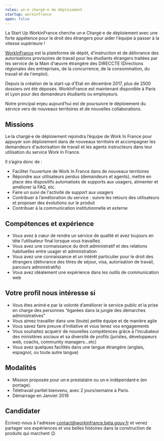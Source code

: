 ```yaml
---
roles: un·e chargé·e de déploiement
startup: workinfrance
open: false
---
```


La Start Up WorkinFrance cherche un·e Chargé·e de déploiement avec une forte appétence pour le droit des étrangers pour aider l'équipe à passer à la vitesse supérieure !

<!--more-->

[WorkInFrance](http://workinfrance.beta.gouv.fr) est la plateforme de dépôt, d'instruction et de délivrance des autorisations provisoires de travail pour les étudiants étrangers traitées par les service de la Main d'œuvre étrangère des DIRECCTE (Directions régionales des entreprises, de la concurrence, de la consommation, du travail et de l'emploi). 

Depuis la création de la start-up d'Etat en décembre 2017, plus de 2500 dossiers ont été déposés. WorkInFrance est maintenant disponible à Paris et Lyon pour des demandeurs étudiants ou employeurs. 

Notre principal enjeu aujourd’hui est de poursuivre le déploiement du service vers de nouveaux territoires et de nouvelles collaborations.

## Missions

Le·la chargé·e de déploiement rejoindra l’équipe de Work In France pour appuyer son déploiement dans de nouveaux territoire et accompagner les demandeurs d'autorisation de travail et les agents instructeurs dans leur utilisation du service Work In France.

Il s’agira donc de :
- Faciliter l’ouverture de Work In France dans de nouveaux territoires
- Répondre aux utilisateurs perdus (demandeurs et agents), mettre en place des dispositifs automatisés de supports aux usagers, alimenter et améliorer la FAQ, etc.
- Faire un suivi de l'activité de support aux usagers
- Contribuer à l’amélioration du service : suivre les retours des utilisateurs et proposer des évolutions sur le produit 
- Contribuer à la communication institutionnelle et externe

## Compétences et expérience
- Vous avez à cœur de rendre un service de qualité et avez toujours en tête l’utilisateur final lorsque vous travaillez.
- Vous avez une connaissance du droit administratif et des relations habituelles entre usager et administration 
- Vous avez une connaissance et un intérêt particulier pour le droit des étrangers (délivrance des titres de séjour, visa, autorisation de travail, parcours administratifs) 
- Vous avez idéalement une expérience dans les outils de communication web 

## Votre profil nous intéresse si
- Vous êtes animé·e par la volonté d’améliorer le service public et la prise en charge des personnes “égarées dans la jungle des démarches administratives”
- Vous aimez travailler dans une (toute) petite équipe et de manière agile
- Vous savez faire preuve d’initiative et vous tenez vos engagements
- Vous souhaitez acquérir de nouvelles compétences grâce à l’incubateur des ministères sociaux et sa diversité de profils (juristes, développeurs web, coachs, community managers...etc)
- Vous avez quelques facilités dans une langue étrangère (anglais, espagnol, ou toute autre langue) 

## Modalités
- Mission proposée pour un·e prestataire ou un·e indépendant·e (en portage).
- Télétravail partiel bienvenu, avec 2 jours/semaine à Paris.
- Démarrage en Janvier 2019

## Candidater
Écrivez-nous à l'adresse [contact@workinfrance.beta.gouv.fr](mailto:contact@workinfrance.beta.gouv.fr) et venez partager vos expériences et vos belles histoires dans la construction de produits qui marchent 😉


